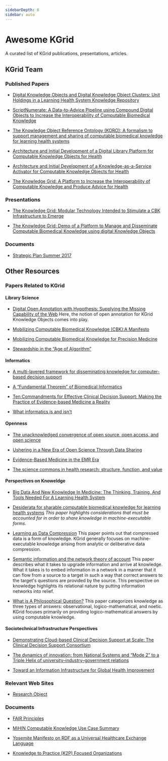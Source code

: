 ```yaml
---
sidebarDepth: 6
sidebar: auto
---
```

# Awesome KGrid

A curated list of KGrid publications, presentations, articles.

## KGrid Team

### Published Papers

- [Digital Knowledge Objects and Digital Knowledge Object Clusters: Unit
Holdings in a Learning Health System Knowledge Repository](https://ieeexplore.ieee.org/document/7427597)

- [ScriptNumerate: A Data-to-Advice Pipeline using Compound Digital Objects
to Increase the Interoperability of Computable Biomedical Knowledge](https://www.ncbi.nlm.nih.gov/pmc/articles/PMC6371244/)

- [The Knowledge Object Reference Ontology (KORO): A formalism to support
management and sharing of computable biomedical knowledge for learning health systems](https://www.ncbi.nlm.nih.gov/pmc/articles/PMC6508779/)

- [Architecture and Initial Development of a Digital Library Platform for
Computable Knowledge Objects for Health](https://www.ncbi.nlm.nih.gov/pubmed/28423842)

- [Architecture and Initial Development of a Knowledge-as-a-Service Activator
 for Computable Knowledge Objects for Health](https://www.ncbi.nlm.nih.gov/pubmed/29677991)

- [The Knowledge Grid: A Platform to Increase the Interoperability of
     Computable Knowledge and Produce Advice for Health](https://deepblue.lib.umich.edu/bitstream/handle/2027.42/146073/ajflynn_1.pdf?sequence=1&isAllowed=y)

### Presentations

- [The Knowledge Grid: Modular Technology Intended to Stimulate a CBK Infrastructure
 to Emerge](https://medicine.umich.edu/sites/default/files/content/downloads/Flynn.f.MCBK_.KGRID_.PanelSlides.Tues_.7.10.18.pdf)

- [The Knowledge Grid: Demo of a Platform to Manage and Disseminate Computable Biomedical
Knowledge using digital Knowledge Objects](https://symposium2018.zerista.com/event/member/508140)

### Documents
- [Strategic Plan Summer 2017](https://drive.google.com/open?id=1LDR_Hf9yks0Mjr3B7IVkaEf9q3jkd9dB)

## Other Resources

### Papers Related to KGrid

#### Library Science

- [Digital Open Annotation with Hypothesis: Supplying the Missing Capability of the Web](https://www.utpjournals.press/doi/abs/10.3138/jsp.49.3.04)
Here, the notion of open annotation for KGrid Knowledge Objects comes into play. 

- [Mobilizing Computable Biomedical Knowledge (CBK):A Manifesto
](https://medicine.umich.edu/sites/default/files/content/downloads/MCBK%20Manifesto%20Ver%2010.7.18.pdf)

- [Mobilizing Computable Biomedical Knowledge for
Precision Medicine](https://precisionmedicine.duke.edu/sites/precisionmedicine.duke.edu/files/field/attachments/GPMF_Richesson.09.27.2018.pdf)

- [Stewardship in the “Age of Algorithm”](https://firstmonday.org/ojs/index.php/fm/article/view/8097/6583)

#### Informatics

- [A multi-layered framework for disseminating knowledge for
computer-based decision support](https://academic.oup.com/jamia/article/18/Supplement_1/i132/797073)

- [A “Fundamental Theorem” of Biomedical Informatics](https://www.ncbi.nlm.nih.gov/pmc/articles/PMC2649317/)

- [Ten Commandments for Effective Clinical Decision Support: Making the
Practice of Evidence-based Medicine a Reality](https://www.ncbi.nlm.nih.gov/pmc/articles/PMC264429/)

- [What informatics is and isn't](https://www.ncbi.nlm.nih.gov/pmc/articles/PMC3638194/)

#### Openness

- [The unacknowledged convergence of open source, open access, and open science](https://ojphi.org/ojs/index.php/fm/article/view/1265/1185)

- [Ushering in a New Era of Open Science Through Data Sharing](https://jamanetwork.com/journals/jama/article-abstract/1668313)

- [Evidence-Based Medicine in the EMR Era](https://www.nejm.org/doi/full/10.1056/NEJMp1108726)

- [The science commons in health research: structure, function,
and value](https://link.springer.com/article/10.1007/s10961-006-9016-9)

#### Perspectives on Knoweldge

- [Big Data And New Knowledge In Medicine: The Thinking, Training, And
Tools Needed For A Learning Health System](https://www.healthaffairs.org/doi/full/10.1377/hlthaff.2014.0053)

- [Desiderata for sharable computable biomedical knowledge for learning
health systems](https://onlinelibrary.wiley.com/doi/full/10.1002/lrh2.10065) 
<i>This paper highlights considerations that must be accounted for in order to share knowledge in machine-executable forms.</i>

- [Learning as Data Compression](https://link.springer.com/chapter/10.1007/978-3-540-73001-9_2) 
This paper points out that compressed data is a form of knowledge. KGrid generally focuses on machine-executable knowledge arising from analytic or deliberative data compression.

- [Semantic information and the network theory of account](https://link.springer.com/article/10.1007/s11229-010-9821-4) 
This paper describes what it takes to upgrade information and arrive at knowledge. What it takes is to embed information in a network in a manner that it can flow from a source to a target in such a way that correct answers to the target's questions are provided by the source. This perspective on knowledge highlights its relational nature by putting information networks into relief.

- [What is A Philosophical Question?](https://onlinelibrary.wiley.com/doi/full/10.1111/meta.12035) 
This paper categorizes knowledge as three types of answers: observational, logico-mathematical, and noetic. KGrid focuses primarily on providing logico-mathematical answers by using computable knowledge.

#### Sociotechnical Infrastructure Perspectives

- [Demonstrating Cloud-based Clinical Decision Support at Scale: The
Clinical Decision Support Consortium](http://ebooks.iospress.nl/publication/34506)

- [The dynamics of innovation: from National Systems and “Mode 2” to a
Triple Helix of university–industry–government relations](https://www.sciencedirect.com/science/article/pii/S0048733399000554)

- [Toward an Information Infrastructure for Global Health Improvement](https://www.thieme-connect.com/products/ejournals/html/10.15265/IY-2017-004)

### Relevant Web Sites

- [Research Object](http://www.researchobject.org/)

### Documents

- [FAIR Principles](https://www.force11.org/group/fairgroup/fairprinciples)

- [MiHIN Computable Knowledge Use Case Summary](https://drive.google.com/open?id=1LDNK1QM3GjxgElHvUpSeE-LsN1eCE0SF)

- [Yosemite Manifesto on RDF as a Universal Healthcare Exchange Language](http://yosemitemanifesto.org/)

- [Knowledge to Practice (K2P) Focused
Organizations](https://docs.google.com/document/d/1aXxrY_ccE7AivoRmqzaD94m80_ssaYGKaH75X49G3lI/edit?usp=sharing)
